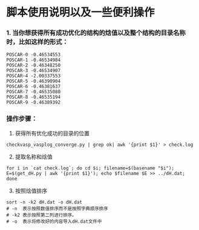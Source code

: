 # 脚本使用说明以及一些便利操作

### **1. 当你想获得所有成功优化的结构的焓值以及整个结构的目录名称时，比如这样的形式：**
```shell
POSCAR-0 -0.46534553
POSCAR-1 -0.46534984
POSCAR-2 -0.46348250
POSCAR-3 -0.46534907
POSCAR-4 -2.00337553
POSCAR-5 -0.46390904
POSCAR-6 -0.46381637
POSCAR-7 -0.46535080
POSCAR-8 -0.46535194
POSCAR-9 -0.46389392
```
### 操作步骤：
1. 获得所有优化成功的目录的位置
```shell
checkvasp_vasplog_converge.py | grep ok| awk '{print $1}' > check.log
```

2. 提取名称和焓值
```shell
for i in `cat check.log`; do cd $i; filename=$(basename "$i"); E=$(get_dH.py | awk '{print $1}'); echo $filename $E >> ../dH.dat; done
```

3. 按照焓值排序
```shell
sort -n -k2 dH.dat -o dH.dat
# -n  表示按照数值排序而不是按照字典顺序排序
# -k2 表示按照第二列进行排序。
# -o  表示将修改好的内容导入dH.dat文件中
```